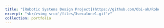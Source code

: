 ```yaml
---
title: "[Robotic Systems Design Project](https://github.com/Obi-ah/Robotics-Project-4)"
excerpt: "<br/><img src='/files/3secalone1.gif'>"
collection: portfolio
---
```




